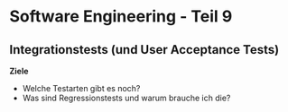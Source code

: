 # Software Engineering - Teil 9

## Integrationstests (und User Acceptance Tests)

**Ziele**
* Welche Testarten gibt es noch? 
* Was sind Regressionstests und warum brauche ich die?

